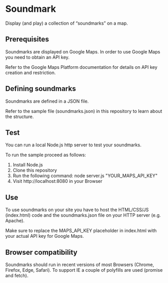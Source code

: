 # Soundmark

Display (and play) a collection of “soundmarks” on a map.

## Prerequisites

Soundmarks are displayed on Google Maps. In order to use Google Maps you need
to obtain an API key.

Refer to the Google Maps Platform documentation for details on API key creation
and restriction.

## Defining soundmarks

Soundmarks are defined in a JSON file.

Refer to the sample file (soundmarks.json) in this repository to learn about
the structure.

## Test

You can run a local Node.js http server to test your soundmarks.

To run the sample proceed as follows:

1. Install Node.js
2. Clone this repository
3. Run the following command: node server.js "YOUR_MAPS_API_KEY"
4. Visit http://localhost:8080 in your Browser

## Use

To use soundmarks on your site you have to host the HTML/CSS/JS (index.html)
code and the soundmarks.json file on your HTTP server (e.g. Apache).

Make sure to replace the MAPS_API_KEY placeholder in index.html with your
actual API key for Google Maps.

## Browser compatibility

Soundmarks should run in recent versions of most Browsers (Chrome, Firefox,
Edge, Safari). To support IE a couple of polyfills are used (promise and
fetch).
